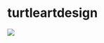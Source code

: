 # turtleartdesign
<img src="https://github.com/assassinlife2003/turtleartdesign/blob/master/bdf.png">
